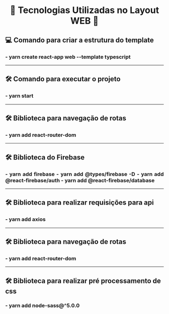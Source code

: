 
<h1 align="center">
    🔖 Tecnologias Utilizadas no Layout WEB 🔖
</h1>


<h2 align="left">💻 Comando para criar a estrutura do template</h2>
<h3 align="justify"> - yarn create react-app web --template typescript</h3>

---

<h2 align="left">
    🛠️ Comando para executar o projeto
</h2>

<h3 align="justify" >
    - yarn start
</h3>

---

<h2 align="left">
    🛠️ Biblioteca para navegação de rotas
</h2>

<h3 align="justify" >
    - yarn add react-router-dom
</h3>

---

<h2 align="left">
    🛠️ Biblioteca do Firebase
</h2>

<h3 align="justify" >
    - yarn add firebase
    - yarn add @types/firebase -D
    - yarn add @react-firebase/auth
    - yarn add @react-firebase/database
</h3>

---

<h2 align="left">
    🛠️ Biblioteca para realizar requisições para api
</h2>

<h3 align="justify" >
    - yarn add axios
</h3>

---

<h2 align="left">
    🛠️ Biblioteca para navegação de rotas
</h2>

<h3 align="justify" >
    - yarn add react-router-dom
</h3>

---

<h2 align="left">
    🛠️ Biblioteca para realizar pré processamento de css
</h2>

<h3 align="justify" >
    - yarn add node-sass@^5.0.0
</h3>
